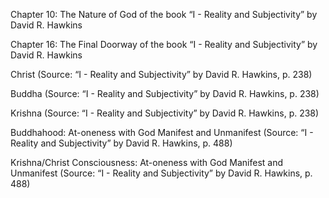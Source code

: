 Chapter 10: The Nature of God of the book “I - Reality and Subjectivity” by David R. Hawkins

Chapter 16: The Final Doorway of the book “I - Reality and Subjectivity” by David R. Hawkins

Christ (Source: “I - Reality and Subjectivity” by David R. Hawkins, p. 238)

Buddha (Source: “I - Reality and Subjectivity” by David R. Hawkins, p. 238)

Krishna (Source: “I - Reality and Subjectivity” by David R. Hawkins, p. 238)

Buddhahood: At-oneness with God Manifest and Unmanifest (Source: “I - Reality and Subjectivity” by David R. Hawkins, p. 488)

Krishna/Christ Consciousness: At-oneness with God Manifest and Unmanifest (Source: “I - Reality and Subjectivity” by David R. Hawkins, p. 488)
